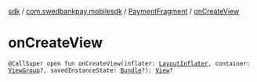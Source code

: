 [sdk](../../index.md) / [com.swedbankpay.mobilesdk](../index.md) / [PaymentFragment](index.md) / [onCreateView](./on-create-view.md)

# onCreateView

`@CallSuper open fun onCreateView(inflater: `[`LayoutInflater`](https://developer.android.com/reference/android/view/LayoutInflater.html)`, container: `[`ViewGroup`](https://developer.android.com/reference/android/view/ViewGroup.html)`?, savedInstanceState: `[`Bundle`](https://developer.android.com/reference/android/os/Bundle.html)`?): `[`View`](https://developer.android.com/reference/android/view/View.html)`?`